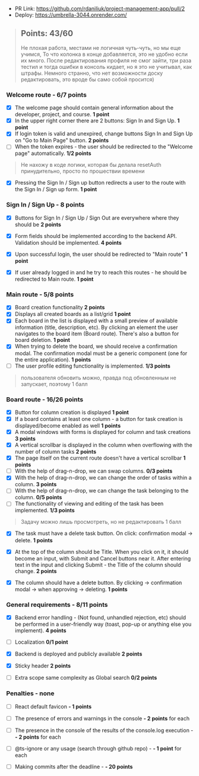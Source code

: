 - PR Link: https://github.com/rdaniliuk/project-management-app/pull/2
- Deploy: https://umbrella-3044.onrender.com/

> ## Points: 43/60
> Не плохая работа, местами не логичная чуть-чуть, но мы еще учимся,
То что колонка в конце добавляется, это не удобно если их много.  После редактирования профиля не смог зайти,  три раза тестил и тогда ошибки в консоль кидает, но я это не учитывал, как штрафы.
Немного странно, что нет возможности доску редактировать, это вроде бы само собой просится) 


### Welcome route -  6/7 points

- [x] The welcome page should contain general information about the developer, project, and course. **1 point**
- [x] In the upper right corner there are 2 buttons: Sign In and Sign Up. **1 point**
- [x] If login token is valid and unexpired, change buttons Sign In and Sign Up on "Go to Main Page" button. **2 points**
- [ ] When the token expires - the user should be redirected to the "Welcome page" automatically. **1/2 points**
> Не нахожу в коде логики, которая бы делала resetAuth принудительно, просто по прошествии времени
- [x] Pressing the Sign In / Sign up button redirects a user to the route with the Sign In / Sign up form. **1 point**


### Sign In / Sign Up  -  8 points

- [x] Buttons for Sign In / Sign Up / Sign Out are everywhere where they should be **2 points**
- [x] Form fields should be implemented according to the backend API. Validation should be implemented. **4 points**
- [x] Upon successful login, the user should be redirected to "Main route" **1 point**
- [x] If user already logged in and he try to reach this routes - he should be redirected to Main route. **1 point**


### Main route - 5/8 points

- [x] Board creation functionality **2 points**
- [x] Displays all created boards as a list/grid **1 point**
- [x] Each board in the list is displayed with a small preview of available information (title, description, etc). By clicking an element the user navigates to the board item (Board route). There's also a button for board deletion. **1 point**
- [x] When trying to delete the board, we should receive a confirmation modal. The confirmation modal must be a generic component (one for the entire application). **1 points**
- [ ] The user profile editing functionality is implemented. **1/3 points**
>пользователя обновить можно, правда под обновленным не запускает, поэтому 1 балл


### Board route -  16/26 points

- [x] Button for column creation is displayed **1 point**
- [x] If a board contains at least one column - a button for task creation is displayed/become enabled as well **1 points**
- [x] A modal windows with forms is displayed for column and task creations  **3 points**
- [x] A vertical scrollbar is displayed in the column when overflowing with the number of column tasks  **2 points**
- [x] The page itself on the current route doesn't have a vertical scrollbar **1 points**
- [ ] With the help of drag-n-drop, we can swap columns. **0/3 points**
- [x] With the help of drag-n-drop, we can change the order of tasks within a column.  **3 points**
- [ ] With the help of drag-n-drop, we can change the task belonging to the column.  **0/5 points**
- [ ] The functionality of viewing and editing of the task has been implemented. **1/3 points**
> Задачу можно лишь просмотреть, но не редактировать 1 балл
- [x] The task must have a delete task button. On click: confirmation modal -> delete.  **1 points**
- [x] At the top of the column should be Title. When you click on it, it should become an input, with Submit and Cancel buttons near it. After entering text in the input and clicking Submit - the Title of the column should change. **2 points**
- [x] The column should have a delete button. By clicking -> confirmation modal -> when approving -> deleting. **1 points**


### General requirements - 8/11 points

- [x] Backend error handling - (Not found, unhandled rejection, etc) should be performed in a user-friendly way (toast, pop-up or anything else you implement). **4 points**
- [ ] Localization **0/1 point**
- [x] Backend is deployed and publicly available **2 points**
- [x] Sticky header **2 points**
- [ ] Extra scope same complexity as Global search **0/2 points**
 

### Penalties - none
- [ ] React default favicon **- 1 points**
- [ ] The presence of errors and warnings in the console  **- 2 points** for each
- [ ] The presence in the console of the results of the console.log execution - **- 2 points** for each
- [ ] @ts-ignore or any usage (search through github repo) - **- 1 point** for each
- [ ] Making commits after the deadline - **- 20 points**  
 
